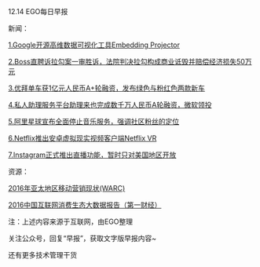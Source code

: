 12.14 EGO每日早报

新闻：

[1.Google开源高维数据可视化工具Embedding Projector](https://www.oschina.net/news/79941/google-open-source-embedding-projector)

[2.Boss直聘诉拉勾案一审胜诉，法院判决拉勾构成商业诋毁并赔偿经济损失50万元](http://tech.sina.com.cn/i/2016-12-13/doc-ifxypipt1220358.shtml)

[3.优拜单车获1亿元人民币A+轮融资，发布绿色与粉红色两款新车](http://36kr.com/p/5059081.html?ktm_source=feed)

[4.私人助理服务平台助理来也完成数千万人民币A轮融资，微软领投](http://36kr.com/p/5059014.html?ktm_source=feed)

[5.阿里星球宣布全面停止音乐服务，强调社区粉丝的定位](http://36kr.com/p/5059100.html?ktm_source=feed)

[6.Netflix推出安卓虚拟现实视频客户端Netflix VR](http://tech.qq.com/a/20161213/020552.htm)

[7.Instagram正式推出直播功能，暂时只对美国地区开放](http://www.ifanr.com/760913)

资源：

[2016年亚太地区移动营销现状(WARC)](http://www.mmaglobal.com/events/sites/default/files/13_edward_park_-_warc.pdf)

[2016中国互联网消费生态大数据报告（第一财经）](http://www.cbndata.com/report/87)

注：上述内容来源于互联网，由EGO整理

关注公众号，回复“早报”，获取文字版早报内容~

还有更多技术管理干货
